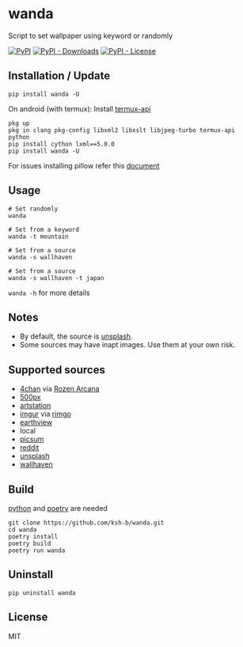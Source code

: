# wanda
Script to set wallpaper using keyword or randomly

[![PyPI](https://img.shields.io/pypi/v/wanda)](https://pypi.org/project/wanda/)
[![PyPI - Downloads](https://img.shields.io/pypi/dm/wanda)](https://pypistats.org/packages/wanda)
[![PyPI - License](https://img.shields.io/pypi/l/wanda)](https://tldrlegal.com/license/mit-license)

## Installation / Update
```
pip install wanda -U
```

On android (with termux):
Install [termux-api](https://github.com/termux/termux-api)
```
pkg up
pkg in clang pkg-config libxml2 libxslt libjpeg-turbo termux-api python
pip install cython lxml==5.0.0
pip install wanda -U
```

For issues installing pillow refer this [document](https://pillow.readthedocs.io/en/stable/installation.html)


## Usage
```
# Set randomly
wanda

# Set from a keyword 
wanda -t mountain

# Set from a source
wanda -s wallhaven

# Set from a source 
wanda -s wallhaven -t japan
```
`wanda -h` for more details

## Notes
- By default, the source is [unsplash](https://unsplash.com).
- Some sources may have inapt images. Use them at your own risk.

## Supported sources

- [4chan](https://boards.4chan.org) via [Rozen Arcana](https://archive-media.palanq.win)
- [500px](https://500px.com)
- [artstation](https://artstation.com)
- [imgur](https://imgur.com) via [rimgo](https://rimgo.pussthecat.org)
- [earthview](https://earthview.withgoogle.com)
- local
- [picsum](https://picsum.photos)
- [reddit](https://reddit.com)
- [unsplash](https://unsplash.com)
- [wallhaven](https://wallhaven.cc)

## Build
[python](https://www.python.org/downloads) and [poetry](https://python-poetry.org) are needed
```
git clone https://github.com/ksh-b/wanda.git
cd wanda
poetry install
poetry build
poetry run wanda
```

## Uninstall
```
pip uninstall wanda
```

## License
MIT
